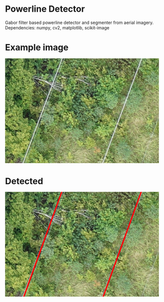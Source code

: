 # Powerline Detector

Gabor filter based powerline detector and segmenter from aerial imagery.
Dependencies: numpy, cv2, matplotlib, scikit-image

# Example image
![powerline](https://raw.githubusercontent.com/abelghazinyan/powerline_detector/master/2.JPG)

# Detected
![powerline detected](https://raw.githubusercontent.com/abelghazinyan/powerline_detector/master/detected.png)
